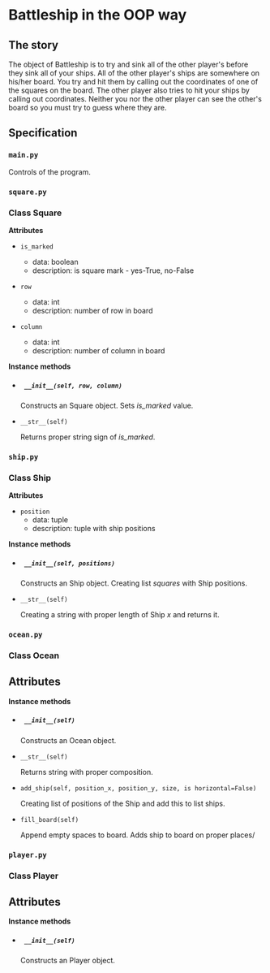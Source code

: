 # Battleship in the OOP way

## The story

The object of Battleship is to try and sink all of the other player's before they sink all of your ships. All of the other player's ships are somewhere on his/her board.  You try and hit them by calling out the coordinates of one of the squares on the board.  The other player also tries to hit your ships by calling out coordinates. Neither you nor the other player can see the other's board so you must try to guess where they are.

## Specification


### `main.py`
Controls of the program.


### `square.py`

### Class Square

__Attributes__

* `is_marked`
  - data: boolean
  - description: is square mark - yes-True, no-False

* `row`
  - data: int
  - description: number of row in board

* `column`
  - data: int
  - description: number of column in board

__Instance methods__

* ##### ` __init__(self, row, column)`

  Constructs an Square object.
  Sets *is_marked* value.

* `__str__(self)`

  Returns proper string sign of *is_marked*.


### `ship.py`

### Class Ship

__Attributes__

* `position`
  - data: tuple
  - description: tuple with ship positions

__Instance methods__

* ##### ` __init__(self, positions)`

  Constructs an Ship object.
  Creating list *squares* with Ship positions.

* `__str__(self)`

  Creating a string with proper length of Ship *x* and returns it.


### `ocean.py`

### Class Ocean

__Attributes__
  --

__Instance methods__

* ##### ` __init__(self)`

  Constructs an Ocean object.

* `__str__(self)`

  Returns string with proper composition.

* `add_ship(self, position_x, position_y, size, is horizontal=False)`

  Creating list of positions of the Ship and add this to list ships.

* `fill_board(self)`

  Append empty spaces to board.
  Adds ship to board on proper places/


### `player.py`

### Class Player

__Attributes__
  --

__Instance methods__

* ##### ` __init__(self)`

  Constructs an Player object.
